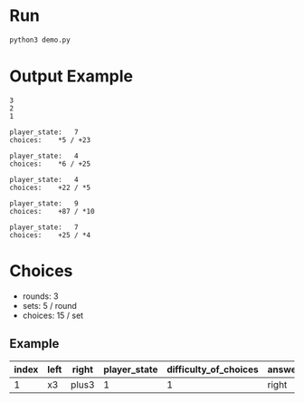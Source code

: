 # Run
```sh
python3 demo.py
```

# Output Example
```
3
2
1

player_state:	7
choices:	*5 / +23

player_state:	4
choices:	*6 / +25

player_state:	4
choices:	+22 / *5

player_state:	9
choices:	+87 / *10

player_state:	7
choices:	+25 / *4
```
# Choices
- rounds: 3
- sets: 5 / round
- choices: 15 / set

## Example
|index|left|right|player_state|difficulty_of_choices|answer|round|set|
|-----|----|-----|------------|---------------------|------|-----|---|
|    1|  x3|plus3|           1|                    1| right|    1|  1|
